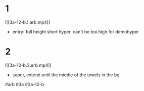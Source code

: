 
# 1
![[3a-12-b.1.arb.mp4]]

* entry: full height short hyper, can't be too high for demohyper

# 2
![[3a-12-b.2.arb.mp4]]

* super, extend until the middle of the towels in the bg


#arb #3a #3a-12-b

